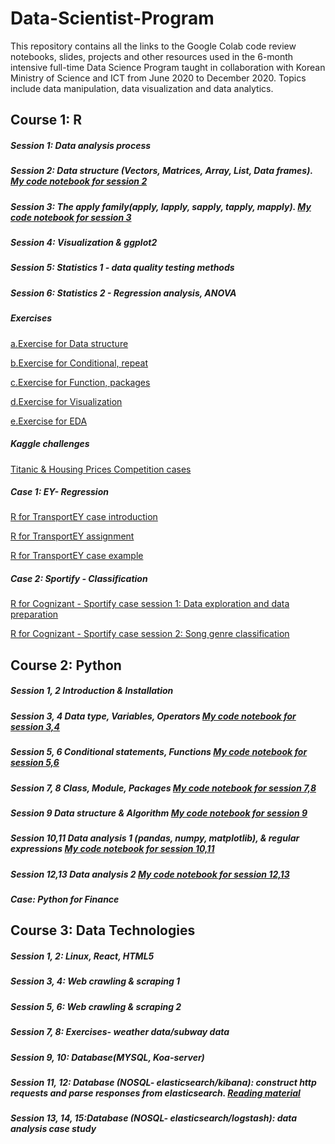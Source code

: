 # Data-Scientist-Program 

This repository contains all the links to the Google Colab code review notebooks, slides, projects and other resources used in the 6-month intensive full-time Data Science 
Program taught in collaboration with Korean Ministry of Science and ICT from June 2020 to December 2020.
Topics include data manipulation, data visualization and data analytics. 

## Course 1: R 

##### Session 1: Data analysis process  

##### Session 2: Data structure (Vectors, Matrices, Array, List, Data frames). [My code notebook for session 2](https://colab.research.google.com/drive/185vcHJzAKCbko37MG-QkcxoiIkRZDANT#scrollTo=gMKQCwNglkHe)

##### Session 3: The apply family(apply, lapply, sapply, tapply, mapply). [My code notebook for session 3](https://colab.research.google.com/drive/1l6TG8E5Mjm7pyRmXjahZRtAwlUO5twGy#scrollTo=4qYrAjhK4I3L&uniqifier=2)

##### Session 4: Visualization & ggplot2
 
##### Session 5: Statistics 1 - data quality testing methods

##### Session 6: Statistics 2 - Regression analysis, ANOVA  

##### Exercises 
[a.Exercise for Data structure](https://colab.research.google.com/drive/12uvbAI4B487y8woBX5XG6OR18pt6iuqP)

[b.Exercise for Conditional, repeat](https://colab.research.google.com/drive/1vU-5hYrbkebxzbJ0RID-q5pM_AheYYBr)

[c.Exercise for Function, packages](https://colab.research.google.com/drive/1n0lACRpT0PAkeRKeyXqaJJjFj8n6MAeW)

[d.Exercise for Visualization](https://colab.research.google.com/drive/1zXFoKjpiaSig-R5pN9txCgyPPt_8bIzh)

[e.Exercise for EDA](https://colab.research.google.com/drive/1_19UAAS8E5211LRje7YYzQZfs0JiBndh)

##### Kaggle challenges
[Titanic & Housing Prices Competition cases](https://colab.research.google.com/drive/1fdy9yqUYVOuRKgQCmFpbuRhYCnYa_kXk)

##### Case 1: EY- Regression
[R for TransportEY case introduction](https://github.com/senajeon/Data-Science-School/blob/master/EY%20case%20-%20Analytics%20Presentation.pdf)

[R for TransportEY assignment](https://colab.research.google.com/drive/1d0jfqrtZSD5Zk2A6Qx802bhI2FBzhnMi#scrollTo=yEx4m4lmDe-4) 

[R for TransportEY case example](https://colab.research.google.com/drive/1rl5CuD6JvIjvzFhs-2OdrKw9uvmvNCGM)

##### Case 2: Sportify - Classification 
[R for Cognizant - Sportify case session 1: Data exploration and data preparation](https://colab.research.google.com/drive/1xTFBaoqvhaviLRf6bPslDpaMXvTsRVLK)

[R for Cognizant - Sportify case session 2: Song genre classification](https://colab.research.google.com/drive/1apIwvmIWgPFEoNam9IHQtDRyFNyNuSwy)


## Course 2: Python 

##### Session 1, 2 Introduction & Installation 

##### Session 3, 4 Data type, Variables, Operators [My code notebook for session 3,4](https://colab.research.google.com/drive/1M3c6j2i1HrUm5kX9ICKTqobDgmHITuao)

##### Session 5, 6 Conditional statements, Functions [My code notebook for session 5,6](https://colab.research.google.com/drive/1Jn1LwwI2ZgVZ_j-tgMfg5yUNe_oG5JtD)

##### Session 7, 8 Class, Module, Packages [My code notebook for session 7,8](https://colab.research.google.com/drive/1-5EEk8JljwaTiev5uy5kH42-ENX3buDG#scrollTo=yMrK0uEBexsZ)

##### Session 9 Data structure & Algorithm [My code notebook for session 9](https://colab.research.google.com/drive/1S3-kajOh9szdopX0tBFZESAZAVZnYyDx)

##### Session 10,11 Data analysis 1 (pandas, numpy, matplotlib), & regular expressions [My code notebook for session 10,11](https://colab.research.google.com/drive/1TZYuVFyx3u05Q9hPF8fXg-gW9IQ9KWS4)

##### Session 12,13 Data analysis 2 [My code notebook for session 12,13](https://colab.research.google.com/drive/147WJGYzAnjKjVtuEqrPnkAfvw5xbvz-h#scrollTo=lmzFmp6UBpR3)

##### Case: Python for Finance


## Course 3: Data Technologies 

##### Session 1, 2: Linux, React, HTML5

##### Session 3, 4: Web crawling & scraping 1

##### Session 5, 6: Web crawling & scraping 2

##### Session 7, 8: Exercises- weather data/subway data

##### Session 9, 10: Database(MYSQL, Koa-server)

##### Session 11, 12: Database (NOSQL- elasticsearch/kibana): construct http requests and parse responses from elasticsearch. [Reading material](https://towardsdatascience.com/an-overview-on-elasticsearch-and-its-usage-e26df1d1d24a)

##### Session 13, 14, 15:Database (NOSQL- elasticsearch/logstash): data analysis case study 






